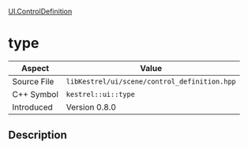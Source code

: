 [UI.ControlDefinition](index.md)
# type
| Aspect | Value |
| --- | --- |
| Source File | `libKestrel/ui/scene/control_definition.hpp` |
| C++ Symbol | `kestrel::ui::type` |
| Introduced | Version 0.8.0 |
## Description
